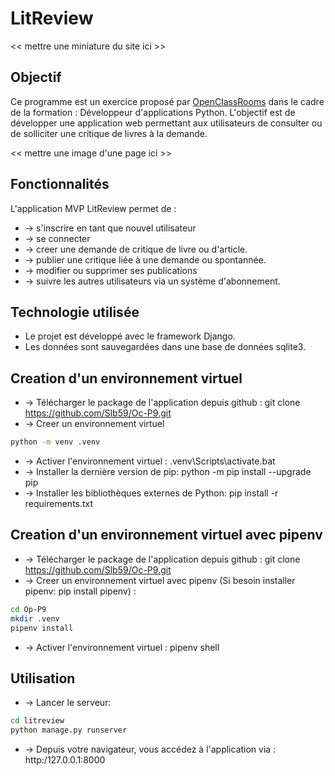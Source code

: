 # LitReview

<< mettre une miniature du site ici >>

## Objectif
Ce programme est un exercice proposé par [OpenClassRooms](https://openclassrooms.com/fr/) dans le cadre de la formation :
Développeur d'applications Python. L'objectif est de développer une application web permettant aux utilisateurs de consulter ou de solliciter une critique de livres à la demande.

<< mettre une  image d'une page ici >>

## Fonctionnalités
L'application MVP LitReview permet de :
* -> s'inscrire en tant que nouvel utilisateur
* -> se connecter
* -> creer une demande de critique de livre ou d'article.
* -> publier une critique liée à une demande ou spontannée.
* -> modifier ou supprimer ses publications
* -> suivre les autres utilisateurs via un système d'abonnement.

## Technologie utilisée
* Le projet est développé avec le framework Django. 
* Les données sont sauvegardées dans une base de données sqlite3.

## Creation d'un environnement virtuel
* -> Télécharger le package de l'application depuis github : git clone https://github.com/Slb59/Oc-P9.git
* -> Creer un environnement virtuel
``` bash
python -m venv .venv
```
* -> Activer l'environnement virtuel : .venv\Scripts\activate.bat
* -> Installer la dernière version de pip: python -m pip install --upgrade pip
* -> Installer les bibliothèques externes de Python: pip install -r requirements.txt

## Creation d'un environnement virtuel avec pipenv
* -> Télécharger le package de l'application depuis github : git clone https://github.com/Slb59/Oc-P9.git
* -> Creer un environnement virtuel avec pipenv (Si besoin installer pipenv: pip install pipenv) :
``` bash
cd Op-P9
mkdir .venv
pipenv install
```
* -> Activer l'environnement virtuel : pipenv shell

## Utilisation

* -> Lancer le serveur:
```bash
cd litreview
python manage.py runserver
```
* -> Depuis votre navigateur, vous accédez à l'application via : http:/127.0.0.1:8000

